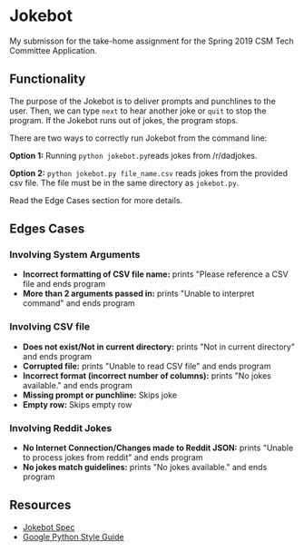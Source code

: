 # Jokebot
My submisson for the take-home assignment for the Spring 2019 CSM Tech Committee Application.

## Functionality
The purpose of the Jokebot is to deliver prompts and punchlines to the user. Then, we can type `next` to hear another joke or `quit` to stop the program. If the Jokebot runs out of jokes, the program stops. 

There are two ways to correctly run Jokebot from the command line:

**Option 1:** Running `python jokebot.py`reads jokes from /r/dadjokes.

**Option 2:** `python jokebot.py file_name.csv` reads jokes from the provided csv file. The file must be in the same directory as `jokebot.py`.

Read the Edge Cases section for more details.

## Edges Cases
### Involving System Arguments
* **Incorrect formatting of CSV file name:** prints "Please reference a CSV file and ends program
* **More than 2 arguments passed in:** prints "Unable to interpret command" and ends program

### Involving CSV file
* **Does not exist/Not in current directory:** prints "Not in current directory" and ends program
* **Corrupted file:** prints "Unable to read CSV file" and ends program
* **Incorrect format (incorrect number of columns):** prints "No jokes available." and ends program
* **Missing prompt or punchline:** Skips joke
* **Empty row:** Skips empty row

### Involving Reddit Jokes 
* **No Internet Connection/Changes made to Reddit JSON:** prints "Unable to process jokes from reddit" and ends program
* **No jokes match guidelines:** prints "No jokes available." and ends program

## Resources
* [Jokebot Spec](https://github.com/csmberkeley/tech-comm-takehome-exercise)
* [Google Python Style Guide](https://google.github.io/styleguide/pyguide.html)





